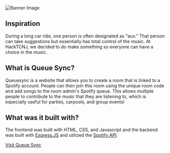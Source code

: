 ![Banner Image](https://i.imgur.com/Piun4if.png)
<h2>Inspiration</h2>
During a long car ride, one person is often designated as "aux."  That person can take suggestions but essentially has total control of the music.  At HackTCNJ, we decided to do make something so everyone can have a choice in the music.
<h2>What is Queue Sync?</h2>
Queuesync is a website that allows you to create a room that is linked to a Spotify account.  People can then join this room using the unique room code and add songs to the room admin's Spotify queue.  This allows multiple people to contribute to the music that they are listening to, which is especially useful for parties, carpools, and group events!
<h2>What was it built with?</h2>
The frontend was built with HTML, CSS, and Javascript and the backend was built with <span><a href="https://expressjs.com/">Express.JS</a></span> and utilized the <span><a href="https://developer.spotify.com/documentation/web-api/">Spotify API</a></span>.
<p></p>
<a href="https://queuesync.tech/">Visit Queue Sync</a>

